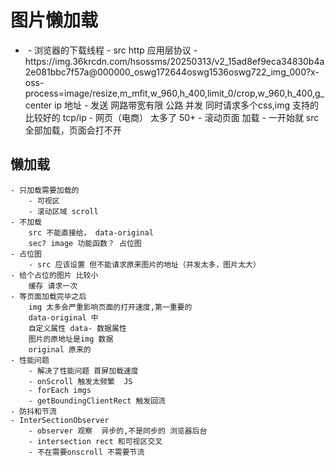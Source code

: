 # 图片懒加载

- <img src="">
    - 浏览器的下载线程
    - src  http 应用层协议
    - https://img.36krcdn.com/hsossms/20250313/v2_15ad8ef9eca34830b4a2e081bbc7f57a@000000_oswg172644oswg1536oswg722_img_000?x-oss-process=image/resize,m_mfit,w_960,h_400,limit_0/crop,w_960,h_400,g_center
        ip 地址 
        - 发送 网路带宽有限 公路
            并发 同时请求多个css,img 支持的比较好的
            tcp/ip 
        - 网页（电商） 太多了 50+
        - 滚动页面 加载
        - 一开始就 src 全部加载，页面会打不开
## 懒加载
    - 只加载需要加载的
        - 可视区
        - 滚动区域 scroll
    - 不加载
        src 不能直接给， data-original 
        sec? image 功能函数？ 占位图
    - 占位图
        - src 应该设置 但不能请求原来图片的地址（并发太多，图片太大）
    - 给个占位的图片 比较小
        缓存 请求一次
    - 等页面加载完毕之后
        img 太多会严重影响页面的打开速度,第一重要的
        data-original 中
        自定义属性 data- 数据属性
        图片的原地址是img 数据
        original 原来的
    - 性能问题
        - 解决了性能问题 首屏加载速度
        - onScroll 触发太频繁  JS
        - forEach imgs
        - getBoundingClientRect 触发回流
    - 防抖和节流
    - InterSectionObserver
        - observer 观察  异步的,不是同步的 浏览器后台
        - intersection rect 和可视区交叉
        - 不在需要onscroll 不需要节流 